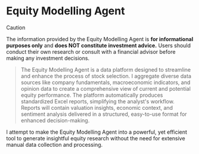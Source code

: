 # Equity Modelling Agent
>[!CAUTION]
>The information provided by the Equity Modelling Agent is **for informational purposes only** and **does NOT constitute investment advice.** Users should conduct their own research or consult with a financial advisor before making any investment decisions.






>The Equity Modelling Agent is a data platform designed to streamline and enhance the process of stock selection. I aggregate diverse data sources like company fundamentals, macroeconomic indicators, and opinion data to create a comprehensive view of current and potential equity performance. The platform automatically produces standardized Excel reports, simplifying the analyst's workflow. Reports will contain valuation insights, economic context, and sentiment analysis delivered in a structured, easy-to-use format for enhanced decision-making. 

I attempt to make the Equity Modelling Agent into a powerful, yet efficient tool to generate insightful equity research without the need for extensive manual data collection and processing.



